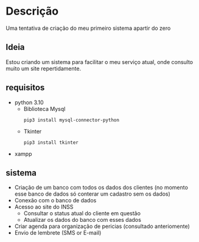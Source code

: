 # Descrição
Uma tentativa de criação do meu primeiro sistema apartir do zero

## Ideia
Estou criando um sistema para facilitar o meu serviço atual, onde consulto muito um site repertidamente.

## requisitos
* python 3.10
    * Biblioteca Mysql
        ~~~~ 
        pip3 install mysql-connector-python
        ~~~~
    * Tkinter
        ~~~~ 
        pip3 install tkinter
        ~~~~
* xampp

## sistema
* Criação de um banco com todos os dados dos clientes (no momento esse banco de dados só conterar um cadastro sem os dados)
* Conexão com o banco de dados
* Acesso ao site do INSS
    * Consultar o status atual do cliente em questão
    * Atualizar os dados do banco com esses dados
* Criar agenda para organização de pericias (consultado anteriomente)
* Envio de lembrete (SMS or E-mail)